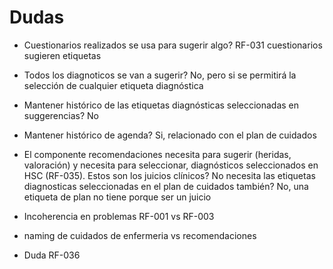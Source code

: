 # Dudas
- Cuestionarios realizados se usa para sugerir algo? RF-031	
cuestionarios sugieren etiquetas
- Todos los diagnoticos se van a sugerir?
No, pero si se permitirá la selección de cualquier etiqueta diagnóstica
- Mantener histórico de las etiquetas diagnósticas seleccionadas en suggerencias?
No
- Mantener histórico de agenda?
Si, relacionado con el plan de cuidados
- El componente recomendaciones necesita para sugerir (heridas, valoración) y necesita para seleccionar, diagnósticos seleccionados en HSC (RF-035). Estos son los juicios clínicos? No necesita las etiquetas diagnosticas seleccionadas en el plan de cuidados también?
No, una etiqueta de plan no tiene porque ser un juicio

- Incoherencia en problemas RF-001 vs RF-003	
- naming de cuidados de enfermeria vs recomendaciones
- Duda RF-036	

